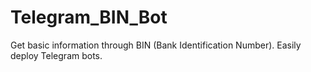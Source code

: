 # Telegram_BIN_Bot
Get basic information through BIN (Bank Identification Number). Easily deploy Telegram bots.
